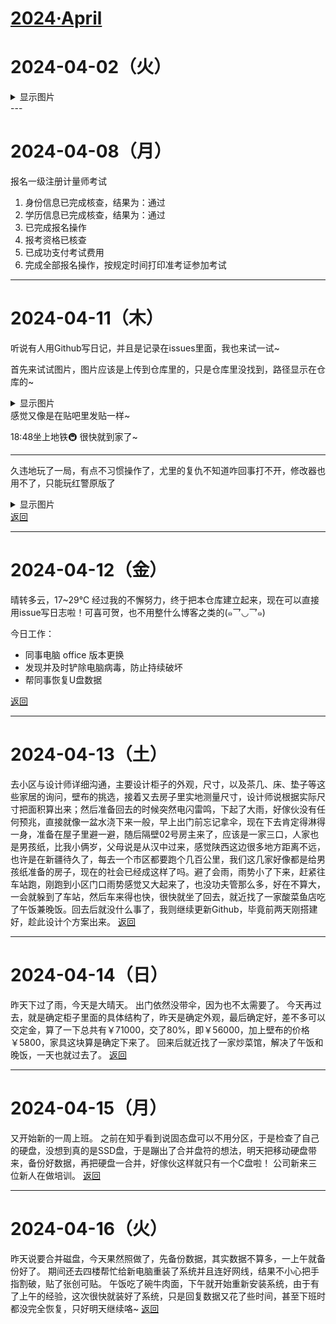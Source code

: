 # [2024·April](https://github.com/bingdu748/c_d-project/issues/4)

# 2024-04-02（火）
<details><summary>显示图片</summary>

![2024.4.1](https://github.com/bingdu748/c_d-project/assets/50004335/6136dc2c-483f-4f32-8170-19db34d73053)
</details>
---

# 2024-04-08（月）
报名一级注册计量师考试
1. 身份信息已完成核查，结果为：通过
2. 学历信息已完成核查，结果为：通过
3. 已完成报名操作
4. 报考资格已核查
5. 已成功支付考试费用
6. 完成全部报名操作，按规定时间打印准考证参加考试

---

# 2024-04-11（木）
听说有人用Github写日记，并且是记录在issues里面，我也来试一试~

首先来试试图片，图片应该是上传到仓库里的，只是仓库里没找到，路径显示在仓库的~
<details><summary>显示图片</summary>

p1 | p2 | p3 | p4 | p5
:-: | :-: | :-: | :-: | :-:
![image](https://github.com/bingdu748/calculations-project/assets/50004335/18ac1b74-ce4c-4519-b8d2-11982d70bc35)|![image](https://github.com/bingdu748/calculations-project/assets/50004335/9a1f899a-8227-4f56-a0c8-f2de0e054186)|![image](https://github.com/bingdu748/calculations-project/assets/50004335/b08695b6-a63d-4ae7-bd51-8a418bb15d36)|![image](https://github.com/bingdu748/calculations-project/assets/50004335/65b5d5fe-8ebe-441b-a38e-08b1973a0b90)|![image](https://github.com/bingdu748/calculations-project/assets/50004335/b4373f32-0e36-4307-a592-765c433d5a56)
</details>
感觉又像是在贴吧里发贴一样~

18:48坐上地铁🚇 
很快就到家了~

---

久违地玩了一局，有点不习惯操作了，尤里的复仇不知道咋回事打不开，修改器也用不了，只能玩红警原版了<details><summary>显示图片</summary>

![20240410235932](https://github.com/bingdu748/calculations-project/assets/50004335/d8a3174a-352d-43b8-8749-5cc71d03fa0e)</details>
[返回](https://github.com/bingdu748/c_d-project/issues/4#issue-2239514263)

---

# 2024-04-12（金）
晴转多云，17~29℃
经过我的不懈努力，终于把本仓库建立起来，现在可以直接用issue写日志啦！可喜可贺，也不用整什么博客之类的(๑乛◡乛๑)

今日工作：
- 同事电脑 office 版本更换
- 发现并及时铲除电脑病毒，防止持续破坏
- 帮同事恢复U盘数据

[返回](https://github.com/bingdu748/c_d-project/issues/4#issue-2239514263)

---

# 2024-04-13（土）
去小区与设计师详细沟通，主要设计柜子的外观，尺寸，以及茶几、床、垫子等这些家居的询问，壁布的挑选，接着又去房子里实地测量尺寸，设计师说根据实际尺寸把面积算出来；然后准备回去的时候突然电闪雷鸣，下起了大雨，好傢伙没有任何预兆，直接就像一盆水浇下来一般，早上出门前忘记拿伞，现在下去肯定得淋得一身，准备在屋子里避一避，随后隔壁02号房主来了，应该是一家三口，人家也是男孩纸，比我小俩岁，父母说是从汉中过来，感觉陕西这边很多地方距离不远，也许是在新疆待久了，每去一个市区都要跑个几百公里，我们这几家好像都是给男孩纸准备的房子，现在的社会已经成这样了吗。避了会雨，雨势小了下来，赶紧往车站跑，刚跑到小区门口雨势感觉又大起来了，也没功夫管那么多，好在不算大，一会就躲到了车站，然后车来得也快，很快就坐了回去，就近找了一家酸菜鱼店吃了午饭兼晚饭。回去后就没什么事了，我则继续更新Github，毕竟前两天刚搭建好，趁此设计个方案出来。
[返回](https://github.com/bingdu748/c_d-project/issues/4#issue-2239514263)

---

# 2024-04-14（日）
昨天下过了雨，今天是大晴天。
出门依然没带伞，因为也不太需要了。
今天再过去，就是确定柜子里面的具体结构了，昨天是确定外观，最后确定好，差不多可以交定金，算了一下总共有￥71000，交了80%，即￥56000，加上壁布的价格￥5800，家具这块算是确定下来了。
回来后就近找了一家炒菜馆，解决了午饭和晚饭，一天也就过去了。
[返回](https://github.com/bingdu748/c_d-project/issues/4#issue-2239514263)

---

# 2024-04-15（月）
又开始新的一周上班。
之前在知乎看到说固态盘可以不用分区，于是检查了自己的硬盘，没想到真的是SSD盘，于是蹦出了合并盘符的想法，明天把移动硬盘带来，备份好数据，再把硬盘一合并，好傢伙这样就只有一个C盘啦！
公司新来三位新人在做培训。
[返回](https://github.com/bingdu748/c_d-project/issues/4#issue-2239514263)

---

# 2024-04-16（火）
昨天说要合并磁盘，今天果然照做了，先备份数据，其实数据不算多，一上午就备份好了。
期间还去四楼帮忙给新电脑重装了系统并且连好网线，结果不小心把手指割破，贴了张创可贴。
午饭吃了碗牛肉面，下午就开始重新安装系统，由于有了上午的经验，这次很快就装好了系统，只是回复数据又花了些时间，甚至下班时都没完全恢复，只好明天继续咯~
[返回](https://github.com/bingdu748/c_d-project/issues/4#issue-2239514263)